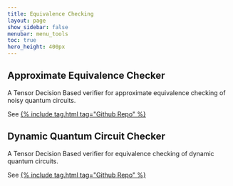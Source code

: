 ```yaml
---
title: Equivalence Checking
layout: page
show_sidebar: false
menubar: menu_tools
toc: true
hero_height: 400px
---
```


## Approximate Equivalence Checker
A Tensor Decision Based verifier for approximate equivalence checking of noisy quantum circuits.

See [{% include tag.html tag="Github Repo" %}](https://github.com/Veriqc/Approximate-Equivalence-Checking)

## Dynamic Quantum Circuit Checker
A Tensor Decision Based verifier for equivalence checking of dynamic quantum circuits.

See [{% include tag.html tag="Github Repo" %}](https://github.com/Veriqc/EC-for-Dynamic-Quantum-Circuits)